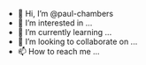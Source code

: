 - 👋 Hi, I’m @paul-chambers
- 👀 I’m interested in ...
- 🌱 I’m currently learning ...
- 💞️ I’m looking to collaborate on ...
- 📫 How to reach me ...

<!---
paul-chambers/paul-chambers is a ✨ special ✨ repository because its `README.md` (this file) appears on your GitHub profile.
You can click the Preview link to take a look at your changes.
--->
